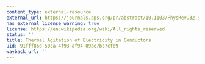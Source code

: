 ```yaml
---
content_type: external-resource
external_url: https://journals.aps.org/pr/abstract/10.1103/PhysRev.32.97
has_external_license_warning: true
license: https://en.wikipedia.org/wiki/All_rights_reserved
status: ''
title: Thermal Agitation of Electricity in Conductors
uid: 91fff86d-50ca-4f93-af94-09be7bc7cfd9
wayback_url: ''
---
```

